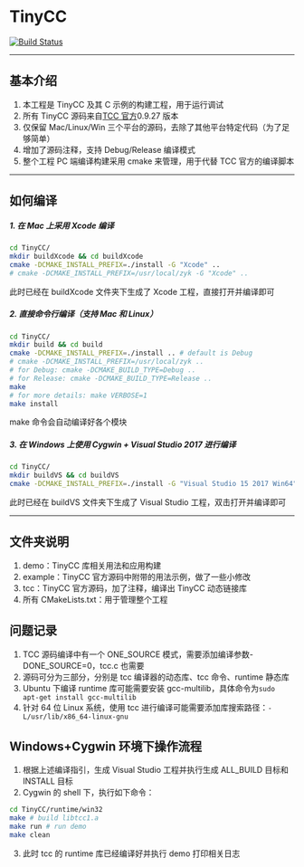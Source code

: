 # TinyCC

[![Build Status](https://travis-ci.com/zhyingkun/TinyCC.svg)](https://travis-ci.com/zhyingkun/TinyCC)

---

## 基本介绍

1. 本工程是 TinyCC 及其 C 示例的构建工程，用于运行调试
2. 所有 TinyCC 源码来自[TCC 官方](https://bellard.org/tcc/)0.9.27 版本
3. 仅保留 Mac/Linux/Win 三个平台的源码，去除了其他平台特定代码（为了足够简单）
4. 增加了源码注释，支持 Debug/Release 编译模式
5. 整个工程 PC 端编译构建采用 cmake 来管理，用于代替 TCC 官方的编译脚本

---

## 如何编译

##### 1. 在 Mac 上采用 Xcode 编译

```bash
cd TinyCC/
mkdir buildXcode && cd buildXcode
cmake -DCMAKE_INSTALL_PREFIX=./install -G "Xcode" ..
# cmake -DCMAKE_INSTALL_PREFIX=/usr/local/zyk -G "Xcode" ..
```

此时已经在 buildXcode 文件夹下生成了 Xcode 工程，直接打开并编译即可

##### 2. 直接命令行编译（支持 Mac 和 Linux）

```bash
cd TinyCC/
mkdir build && cd build
cmake -DCMAKE_INSTALL_PREFIX=./install .. # default is Debug
# cmake -DCMAKE_INSTALL_PREFIX=/usr/local/zyk ..
# for Debug: cmake -DCMAKE_BUILD_TYPE=Debug ..
# for Release: cmake -DCMAKE_BUILD_TYPE=Release ..
make
# for more details: make VERBOSE=1
make install
```

make 命令会自动编译好各个模块

##### 3. 在 Windows 上使用 Cygwin + Visual Studio 2017 进行编译

```bash
cd TinyCC/
mkdir buildVS && cd buildVS
cmake -DCMAKE_INSTALL_PREFIX=./install -G "Visual Studio 15 2017 Win64" ..
```

此时已经在 buildVS 文件夹下生成了 Visual Studio 工程，双击打开并编译即可

---

## 文件夹说明

1. demo：TinyCC 库相关用法和应用构建
2. example：TinyCC 官方源码中附带的用法示例，做了一些小修改
3. tcc：TinyCC 官方源码，加了注释，编译出 TinyCC 动态链接库
4. 所有 CMakeLists.txt：用于管理整个工程

## 问题记录

1. TCC 源码编译中有一个 ONE_SOURCE 模式，需要添加编译参数-DONE_SOURCE=0，tcc.c 也需要
2. 源码可分为三部分，分别是 tcc 编译器的动态库、tcc 命令、runtime 静态库
3. Ubuntu 下编译 runtime 库可能需要安装 gcc-multilib，具体命令为`sudo apt-get install gcc-multilib`
4. 针对 64 位 Linux 系统，使用 tcc 进行编译可能需要添加库搜索路径：`-L/usr/lib/x86_64-linux-gnu`

## Windows+Cygwin 环境下操作流程

1. 根据上述编译指引，生成 Visual Studio 工程并执行生成 ALL_BUILD 目标和 INSTALL 目标
2. Cygwin 的 shell 下，执行如下命令：

```bash
cd TinyCC/runtime/win32
make # build libtcc1.a
make run # run demo
make clean
```

3. 此时 tcc 的 runtime 库已经编译好并执行 demo 打印相关日志
